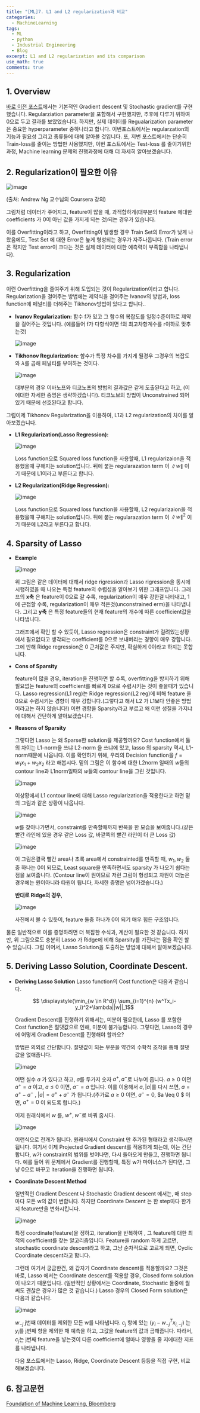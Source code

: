 ```yaml
---
title: "[ML]7. L1 and L2 regularization과 비교"
categories:
  - MachineLearning
tags:
  - ML
  - python
  - Industrial Engineering
  - Blog
excerpt: L1 and L2 regularization and its comparison
use_math: true
comments: true
---
```


## 1. Overview
[바로 이전 포스트](https://lookbackjh.github.io/machinelearning/Examples/)에서는 기본적인 Gradient descent 및 Stochastic gradient를 구현했습니다.  Regularziation parameter을 포함해서 구현했지만, 추후에 다루기 위하여 0으로 두고 결과를 보았었습니다. 하지만, 실제 데이터를  Regualarization parameter은 중요한 hyperparameter 중하나라고 합니다. 이번포스트에서는 regularzation의 기능과 필요성 그리고 종류들에 대헤 알아볼 것입니다. 또, 저번 포스트에서는 단순히 Train-loss를 줄이는 방법만 사용했지만, 이번 포스트에서는  Test-loss 를 줄이기위한 과정, Machine learning 문제의 진행과정에 대해 더 자세히 알아보겠습니다. 


## 2. Regularization이 필요한 이유

![image](https://user-images.githubusercontent.com/75593825/137084674-51c438d7-d335-4a0b-94bb-24273876f241.png)



(출처: Andrew Ng 교수님의 Coursera 강의)


그림처럼 데이터가 주어지고, feature이 많을 때, 과적합하게(대부분의 feature 에대한 coefficients 가 0이 아닌 값을 가지게 되는 것)되는 경우가 있습니다.

 이를 Overfitting이라고 하고, Overfitting이 발생할 경우 Train Set의 Error가 낮게 나왔음에도, Test Set 에 대한 Error은 높게 형성되는 경우가 자주나옵니다. (Train error은 작지만 Test error이 크다는 것은 실제 데이터에 대한 예측력이 부족함을 나타냅니다). 
 
 ## 3. Regularization

 이런 Overfitting을 줄여주기 위해 도입되는 것이 Regularization이라고 합니다. Regularization을 걸어주는 방법에는 제약식을 걸어주는 Ivanov의 방법과, loss function에 페널티를 더해주는 Tikhonov방법이 있다고 합니다.. 

 - __Ivanov Regularization:__
  함수 f가 있고 그 함수의 복잡도를 일정수준이하로 제약을 걸어주는 것입니다.
  (예를들어 f가 다항식이면 f의 최고차항계수를 r이하로 맞추는것)

    ![image](https://user-images.githubusercontent.com/75593825/137688117-ff5671e6-2b1f-4cf0-94f5-8f844bb680ad.png)

- __Tikhonov Regularization:__
함수가 특정 차수를 가지게 될경우 그경우의 복잡도와 $\lambda$를 곱해 페널티를 부여하는 것이다.

  ![image](https://user-images.githubusercontent.com/75593825/137688287-680f784b-7273-4de4-9c44-5450461286b1.png)

  대부분의 경우 이바노프와 티코노프의 방법의 결과값은 같게 도출된다고 하고, (이에대한 자세한 증명은 생략하겠습니다). 티코노브의 방법이 Unconstrained 되어있기 때문에 선호된다고 합니다. 

그럼이제 Tikhonov Regularization을 이용하여,  L1과 L2 regularization의 차이를 알아보겠습니다. 

- __L1 Regularization(Lasso Regression):__

  ![image](https://user-images.githubusercontent.com/75593825/138661312-0efeb596-6b1a-45e2-901b-07cb3736339a.png)

  
  Loss function으로 Squared loss function을 사용할때, L1 regularizaion을 적용했을때 구해지는 solution입니다.  뒤에 붙는 regularazation term 이 
  $\|w\|$ 이기 때문에 L1이라고 부른다고 합니다.






- __L2 Regularization(Ridge Regression):__


  ![image](https://user-images.githubusercontent.com/75593825/138660644-31b435ea-4179-4461-803c-5e2b195aaa6e.png)

  Loss function으로 Squared loss function을 사용할때, L2 regularizaion을 적용했을때 구해지는 solution입니다. 뒤에 붙는 regularazation term 이 
  $\|w\|^{2}$ 이기 때문에 L2라고 부른다고 합니다.



## 4. Sparsity of Lasso

- __Example__

  ![image](https://user-images.githubusercontent.com/75593825/139176087-d1db6cb2-bef3-4d06-9bbe-57d0e44364b2.png)

  위 그림은 같은 데이터에 대해서 ridge rigression과 Lasso rigression을 동시에 시행하였을 때 나오는 특정 feature의 수렴성을 알아보기 위한 그래프입니다. 
  그래프의 __x축__ 은 feature이 0으로 갈 수록, regularization이 매우 강한걸 나타내고, 1에 근접할 수록, regularization이 매우 적은것(unconstrained erm)을 나타냅니다. 그리고 __y축__ 은 특정 feature들의 현재 feature의 개수에 따른 coefficient값을 나타냅니다.

  그래프에서 확인 할 수 있듯이, Lasso regression은 constraint가 걸려있는상황에서 필요없다고 생각되는 coefficient를 0으로 보내버리는 경향이 매우 강합니다. 그에 반해 Ridge regression은 0 근처값은 주지만, 확실하게 0이라고 하지는 못합니다.



- __Cons of Sparsity__ 

  feature이 많을 경우, iteration을 진행하면 할 수록, overfitting을 방지하기 위해 필요없는 feature의 coefficient를 빠르게 0으로 수렴시키는 것이 좋을때가 있습니다. Lasso regression(L1 reg)는 Ridge regression(L2 reg)에 비해 feature 을 0으로 수렴시키는 경향이 매우 강합니다.(그렇다고 해서 L2 가 L1보다 안좋은 방법이라고는 하지 않습니다!) 이런 경향을 Sparsity라고 부르고 왜 이런 성질을 가지냐에 대해서 간단하게 알아보겠습니다.

- __Reasons of Sparsity__

  그렇다면 Lasso 는 왜 Sparse한 solution을 제공할까요? Cost function에서 둘의 차이는 L1-norm을 쓰냐 L2-norm 을 쓰냐에 있고, lasso 의 sparsity 역시, L1-norm때문에 나옵니다.
  이를 확인하기 위해, 우리의 Decision function을 $f=w_1x_1+w_2x_2$ 라고 해봅시다. 
  밑의 그림은 이 함수에 대한 L2norm 일때의 $w$들의 contour line과 L1norm일때의  $w$들의 contour line을 그린 것입니다.

  ![image](https://user-images.githubusercontent.com/75593825/139178450-22265cda-cbd8-4120-89a0-42e32494ef46.png)

  이상황에서 L1 contour line에 대해 Lasso regularization을 적용한다고 하면 밑의 그림과 같은 상황이 나옵니다.

  ![image](https://user-images.githubusercontent.com/75593825/139178626-7d1479e7-b222-4767-b285-7642dc301919.png)

  $w$를 찾아나가면서, constraint를 만족할때까지 반복을 한 모습을 보여줍니다.(같은 빨간 라인에 있을 경우 같은 Loss 값, 바깥쪽의 빨간 라인이 더 큰 Loss 값)
  
  ![image](https://user-images.githubusercontent.com/75593825/139179546-2d3fde30-78db-4391-807a-23101da140e0.png)

  이 그림은결국 빨간 area나 초록 area에서 constrainted를 만족할 때,  $w_1,w_2$ 둘중 하나는 0이 되므로, Least square을 만족하면서도 sparsity 가 나오기 쉽다는 점을 보여줍니다.
  (Contour line이 원이므로 저런 그림이 형성되고 차원이 더높은 경우에는 원이아니라 타원이 됩니다, 자세한 증명은 넘어가겠습니다.)

  __반대로 Ridge의 경우__,

  ![image](https://user-images.githubusercontent.com/75593825/139179772-9ca23c99-9249-4aed-a575-f23391757883.png)

  사진에서 볼 수 있듯이, feature 둘중 하나가 0이 되기 매우 힘든 구조입니다.


물론 일반적으로 이를 증명하려면 더 복잡한 수식과, 계산이 필요한 것 같습니다. 하지만, 위 그림으로도 충분히 Lasso 가 Ridge에 비해 Sparsity를 가진다는 점을 확인 할 수 있습니다. 그럼 이어서, Lasso Solution을 도출하는 방법에 대해서 알아보겠습니다.


## 5. Deriving Lasso Solution, Coordinate Descent.

- __Deriving Lasso Solution__
  Lasso function의 Cost function은 다음과 같습니다.

  $$ \displaystyle{\min_{w \in R^d}} \sum_{i=1}^{n} (w^Tx_i-y_i)^2+\lambda||w||_1$$

  Gradient Descent를 진행하기 위해서는, 미분이 필요한데, Lasso 를 포함한 Cost function은 절댓값으로 인해, 미분이 불가능합니다. 그렇다면, Lasso의 경우에 어떻게 Gradient Descent를 진행해야 할까요?

  방법은 의외로 간단합니다. 절댓값이 되는 부분을 약간의 수학적 조작을 통해 절댓값을 없애줍니다.

  ![image](https://user-images.githubusercontent.com/75593825/139623438-845a8762-d6a0-43c2-b372-63b0761ba48e.png)

  어떤 실수 $a$ 가 있다고 하고, $a$를 두가지 숫자 $a^+,a^-$로 나누어 줍니다. $a \geq 0$ 이면 $a^+=a$ 이고, $a \leq 0$ 이면, $a^-=a$ 입니다.
  이를 이용해서 $a, |a|$를 다시 쓰면, $a=a^+-a^-$ , $|a|=a^++a^-$ 가 됩니다.(추가로 $a \geq 0$ 이면, $a^-=0$, $a \leq 0 $ 이면, $a^+=0$ 이 되도록 합니다.) 


  이제 원래식에서 $w$ 를, $w^+, w^-$로 바꿔 줍시다. 

  ![image](https://user-images.githubusercontent.com/75593825/139633999-429e3d3c-713c-4a63-9605-b07cf6a2bbe9.png)

  이런식으로 전개가 됩니다. 원래식에서 Constraint 만 추가된 형태라고 생각하시면 됩니다. 여기서 이제 Projected Gradient descent를 적용하게 되는데, 이는 간단합니다, w가 constraint의 범위를 벗어나면, 다시 돌아오게 만들고, 진행하면 됩니다. 예를 들어 위 문제에서 Gradient를 진행할때, 특정 w가 마이너스가 된다면, 그냥 0으로 바꾸고 iteration을 진행하면 됩니다. 



- __Coordinate Descent Method__
  
  일반적인 Gradient Descent 나 Stochastic Gradient descent 에서는, 매 step 마다 모든 w의 값이 변합니다. 하지만 Coordinate Descent 는 한 step마다 한가지 feature만을 변화시킵니다.

  ![image](https://user-images.githubusercontent.com/75593825/139634963-b9149149-70d0-4ae1-8c80-26b9e89938a0.png)

  특정 coordinate(feature)을 정하고, iteration을 반복하여 , 그 feature에 대한 최적의 coefficient를 찾는 알고리즘입니다. Feature을 random 하게 고르면, stochastic coordinate descent라고 하고, 그냥 순차적으로 고르게 되면, Cyclic Coordinate descent라고 합니다.

  그런데 여기서 궁금한건, 왜 갑자기 Coordinate descent를 적용할까요? 
  그것은 바로, Lasso 에서는 Coordinate descent를 적용할 경우, Closed form solution이 나오기 때문입니다. (일반적인 상황에서는 Coordinate, Stochastic 둘중에 뭘써도 괜찮은 경우가 많은 것 같습니다.)
  Lasso 경우의 Closed Form solution은 다음과 같습니다.

  ![image](https://user-images.githubusercontent.com/75593825/139636084-28d4f86c-9222-4bd9-b823-29d238e50580.png)

  $w_{-j}$ j번째 데이터를 제외한 모든 w를 나타냅니다.
  $c_j$ 항에 있는 $(y_i-w^T_{-j}x_{i,-j})$ 는 $y_i$를 j번째 항을 제외한 채 예측을 하고, 그값을 feature의 값과 곱해줍니다. 따라서, $c_j$는 j번째 feature을 넣는것이 다른 coefficient에 얼마나 영향을 줄 지에대한 지표를 나타냅니다.


  다음 포스트에서는 Lasso, Ridge, Coordinate Descent 등등을 직접 구현, 비교해보겠습니다.



## 6. 참고문헌
[Foundation of Machine Learning, Bloomberg](https://bloomberg.github.io/foml/#lectures)











  





